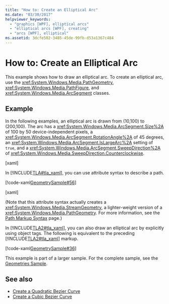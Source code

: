 ```yaml
---
title: "How to: Create an Elliptical Arc"
ms.date: "03/30/2017"
helpviewer_keywords: 
  - "graphics [WPF], elliptical arcs"
  - "elliptical arcs [WPF], creating"
  - "arcs [WPF], elliptical"
ms.assetid: 3dcfe502-3485-45de-99fb-d53a1367c484
---
```

# How to: Create an Elliptical Arc
This example shows how to draw an elliptical arc. To create an elliptical arc, use the <xref:System.Windows.Media.PathGeometry>, <xref:System.Windows.Media.PathFigure>, and <xref:System.Windows.Media.ArcSegment> classes.  
  
## Example  
 In the following examples, an elliptical arc is drawn from (10,100) to (200,100). The arc has a <xref:System.Windows.Media.ArcSegment.Size%2A> of 100 by 50 device-independent pixels, a <xref:System.Windows.Media.ArcSegment.RotationAngle%2A> of 45 degrees, an <xref:System.Windows.Media.ArcSegment.IsLargeArc%2A> setting of `true`, and a <xref:System.Windows.Media.ArcSegment.SweepDirection%2A> of <xref:System.Windows.Media.SweepDirection.Counterclockwise>.  
  
 [xaml]  
  
 In [!INCLUDE[TLA#tla_xaml](../../../../includes/tlasharptla-xaml-md.md)], you can use attribute syntax to describe a path.  
  
 [!code-xaml[GeometrySample#56](../../../../samples/snippets/csharp/VS_Snippets_Wpf/GeometrySample/CS/geometryattributesyntaxexample.xaml#56)]  
  
 [xaml]  
  
 (Note that this attribute syntax actually creates a <xref:System.Windows.Media.StreamGeometry>, a lighter-weight version of a <xref:System.Windows.Media.PathGeometry>. For more information, see the [Path Markup Syntax](../../../../docs/framework/wpf/graphics-multimedia/path-markup-syntax.md) page.)  
  
 In [!INCLUDE[TLA2#tla_xaml](../../../../includes/tla2sharptla-xaml-md.md)], you can also draw an elliptical arc by explicitly using object tags. The following is equivalent to the preceding [!INCLUDE[TLA2#tla_xaml](../../../../includes/tla2sharptla-xaml-md.md)] markup.  
  
 [!code-xaml[GeometrySample#36](../../../../samples/snippets/csharp/VS_Snippets_Wpf/GeometrySample/CS/pathgeometryexample.xaml#36)]  
  
 This example is part of a larger sample. For the complete sample, see the [Geometries Sample](https://go.microsoft.com/fwlink/?LinkID=159989).  
  
## See also
- [Create a Quadratic Bezier Curve](../../../../docs/framework/wpf/graphics-multimedia/how-to-create-a-quadratic-bezier-curve.md)
- [Create a Cubic Bezier Curve](../../../../docs/framework/wpf/graphics-multimedia/how-to-create-a-cubic-bezier-curve.md)
